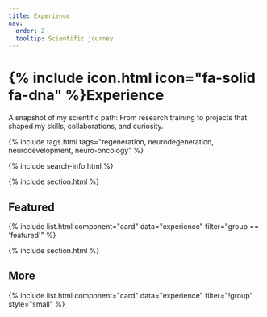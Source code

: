 ```yaml
---
title: Experience
nav:
  order: 2
  tooltip: Scientific journey
---
```


# {% include icon.html icon="fa-solid fa-dna" %}Experience

A snapshot of my scientific path: From research training to projects that shaped my skills, collaborations, and curiosity.

{% include tags.html tags="regeneration, neurodegeneration, neurodevelopment, neuro-oncology" %}

{% include search-info.html %}

{% include section.html %}

## Featured

{% include list.html component="card" data="experience" filter="group == 'featured'" %}

{% include section.html %}

## More

{% include list.html component="card" data="experience" filter="!group" style="small" %}
